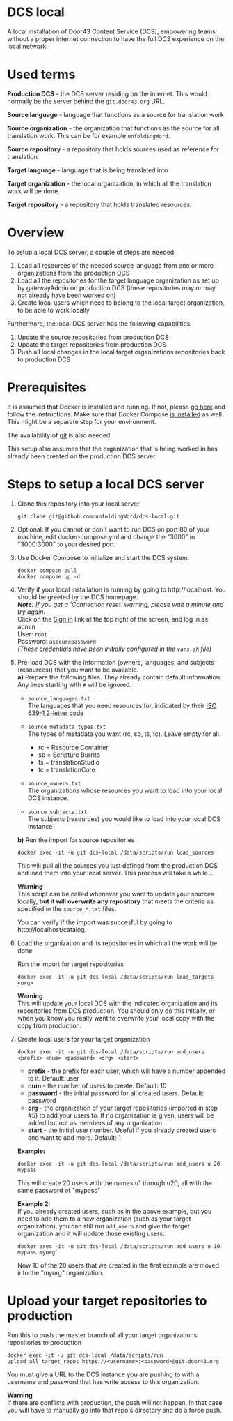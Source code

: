 # DCS local
A local installation of Door43 Content Service (DCS), empowering teams without a proper internet connection to have the full DCS experience on the local network.

# Used terms
**Production DCS** - the DCS server residing on the internet. This would normally be the server behind the `git.door43.org` URL.

**Source language** - language that functions as a source for translation work

**Source organization** - the organization that functions as the source for all translation work. This can be for example `unfoldingWord`.

**Source repository** - a repository that holds sources used as reference for translation.

**Target language** - language that is being translated into

**Target organization** - the local organization, in which all the translation work will be done.

**Target repository** - a repository that holds translated resources.

# Overview
To setup a local DCS server, a couple of steps are needed. 

1) Load all resources of the needed source language from one or more organizations from the production DCS
2) Load all the repositories for the target language organization as set up by gatewayAdmin on production DCS (these repositories may or may not already have been worked on)
3) Create local users which need to belong to the local target organization, to be able to work locally

Furthermore, the local DCS server has the following capabilities
1) Update the source repositories from production DCS
2) Update the target repositories from production DCS
3) Push all local changes in the local target organizations repositories back to production DCS

# Prerequisites
It is assumed that Docker is installed and running. If not, please [go here](https://www.docker.com/get-started/) and follow the instructions.
Make sure that Docker Compose [is installed](https://docs.docker.com/compose/install/) as well. This might be a separate step for your environment. 

The availability of [git](https://git-scm.com/download) is also needed. 

This setup also assumes that the organization that is being worked in has already been created on the production DCS server.

# Steps to setup a local DCS server

1. Clone this repository into your local server
    ```
    git clone git@github.com:unfoldingWord/dcs-local.git
    ```

2. Optional: If you cannot or don't want to run DCS on port 80 of your machine, edit docker-compose.yml and change the "3000" in "3000:3000" to your desired port.

3. Use Docker Compose to initialize and start the DCS system.
    ```
    docker compose pull
    docker compose up -d
    ```

4. Verify if your local installation is running by going to http://localhost. You should be greeted by the DCS homepage.\
_**Note:** If you get a 'Connection reset' warning, please wait a minute and try again._\
Click on the [Sign in](http://localhost/user/login?redirect_to=%2f) link at the top right of the screen, and log in as admin\
User: `root`\
Password: `asecurepassword`\
_(These credentials have been initially configured in the `vars.sh` file)_


5. Pre-load DCS with the information (owners, languages, and subjects (resources)) that you want to be available.\
    **a)** Prepare the following files. They already contain default information. Any lines starting with `#` will be ignored.
    * `source_languages.txt`\
    The languages that you need resources for, indicated by their [ISO 639-1 2-letter code](https://en.wikipedia.org/wiki/ISO_639-1)

    * `source_metadata_types.txt`\
    The types of metadata you want (rc, sb, ts, tc). Leave empty for all.
        * rc = Resource Container
        * sb = Scripture Burrito
        * ts = translationStudio
        * tc = translationCore

    * `source_owners.txt`\
    The organizations whose resources you want to load into your local DCS instance.

    * `source_subjects.txt`\
    The subjects (resources) you would like to load into your local DCS instance

    **b)** Run the import for source repositories
    ```
    docker exec -it -u git dcs-local /data/scripts/run load_sources
    ```
    
    This will pull all the sources you just defined from the production DCS and load them into your local server. This process will take a while...

    **Warning**\
    This script  can be called whenever you want to update your sources locally, **but it will overwrite any repository** that meets the criteria as specified in the `source_*.txt` files.

    You can verify if the import was succesful by going to http://localhost/catalog. 

6. Load the organization and its repositories in which all the work will be done.

    Run the import for target repositories
    ```
    docker exec -it -u git dcs-local /data/scripts/run load_targets <org>
    ```

    **Warning**\
    This will update your local DCS with the indicated organization and its repositories from DCS production. You should only do this initially, or when you know you really want to overwrite your local copy with the copy from production.

7. Create local users for your target organization
    ```
    docker exec -it -u git dcs-local /data/scripts/run add_users <prefix> <num> <password> <org> <start>
    ```

    * **prefix** - the prefix for each user, which will have a number appended to it. Default: user
    * **num** - the number of users to create. Default: 10
    * **password** - the initial password for all created users. Default: password
    * **org** - the organization of your target repositories (imported in step #5) to add your users to. If no organization is given, users will be added but not as members of any organization.
    * **start** - the initial user number. Useful if you already created users and want to add more. Default: 1

    **Example:**
    ```
    docker exec -it -u git dcs-local /data/scripts/run add_users u 20 mypass
    ```
    
    This will create 20 users with the names u1 through u20, all with the same password of "mypass"

    **Example 2:**\
    If you already created users, such as in the above example, but you need to add them to a new organization (such as your target organization), you can still run `add_users` and give the target organization and it will update those existing users:
    ```
    docker exec -it -u git dcs-local /data/scripts/run add_users u 10 mypass myorg`
    ```
    Now 10 of the 20 users that we created in the first example are moved into the "myorg" organization.

# Upload your target repositories to production
    
Run this to push the master branch of all your target organizations repositories to production
```
docker exec -it -u git dcs-local /data/scripts/run upload_all_target_repos https://<username>:<password>@git.door43.org
```

You must give a URL to the DCS instance you are pushing to with a username and password that has write access to this organization.

**Warning**\
If there are conflicts with production, the push will not happen. In that case you will have to manually go into that repo's directory and do a force push.